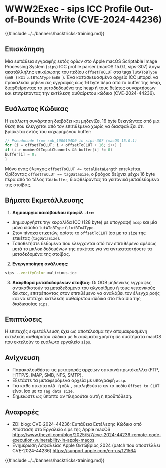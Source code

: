 # WWW2Exec - sips ICC Profile Out-of-Bounds Write (CVE-2024-44236)

{{#include ../../banners/hacktricks-training.md}}

## Επισκόπηση

Μια ευπάθεια εγγραφής εκτός ορίων στο Apple macOS Scriptable Image Processing System (`sips`) ICC profile parser (macOS 15.0.1, sips-307) λόγω ακατάλληλης επικύρωσης του πεδίου `offsetToCLUT` στα tags `lutAToBType` (`mAB `) και `lutBToAType` (`mBA `). Ένα κατασκευασμένο αρχείο ICC μπορεί να προκαλέσει μηδενικές εγγραφές έως 16 byte πέρα από το buffer της heap, διαφθείροντας τα μεταδεδομένα της heap ή τους δείκτες συναρτήσεων και επιτρέποντας την εκτέλεση αυθαίρετου κώδικα (CVE-2024-44236).

## Ευάλωτος Κώδικας

Η ευάλωτη συνάρτηση διαβάζει και μηδενίζει 16 byte ξεκινώντας από μια θέση που ελέγχεται από τον επιτιθέμενο χωρίς να διασφαλίζει ότι βρίσκεται εντός του εκχωρημένου buffer:
```c
// Pseudocode from sub_1000194D0 in sips-307 (macOS 15.0.1)
for (i = offsetToCLUT; i < offsetToCLUT + 16; i++) {
if (i > numberOfInputChannels && buffer[i] != 0)
buffer[i] = 0;
}
```
Μόνο ένας έλεγχος `offsetToCLUT <= totalDataLength` εκτελείται. Ορίζοντας `offsetToCLUT == tagDataSize`, ο βρόχος δείχνει μέχρι 16 byte πέρα από το τέλος του `buffer`, διαφθείροντας τα γειτονικά μεταδεδομένα της στοίβας.

## Βήματα Εκμετάλλευσης

1. **Δημιουργία κακόβουλου προφίλ `.icc`:**
- Δημιουργήστε την κεφαλίδα ICC (128 byte) με υπογραφή `acsp` και μία μόνο είσοδο `lutAToBType` ή `lutBToAType`.
- Στον πίνακα ετικετών, ορίστε το `offsetToCLUT` ίσο με το `size` της ετικέτας (`tagDataSize`).
- Τοποθετήστε δεδομένα που ελέγχονται από τον επιτιθέμενο αμέσως μετά το μπλοκ δεδομένων της ετικέτας για να αντικαταστήσετε τα μεταδεδομένα της στοίβας.
2. **Ενεργοποίηση ανάλυσης:**

```bash
sips --verifyColor malicious.icc
```

3. **Διαφθορά μεταδεδομένων στοίβας:** Οι OOB μηδενικές εγγραφές αντικαθιστούν τα μεταδεδομένα του αλγορίθμου ή τους γειτονικούς δείκτες, επιτρέποντας στον επιτιθέμενο να αναλάβει τον έλεγχο ροής και να επιτύχει εκτέλεση αυθαίρετου κώδικα στο πλαίσιο της διαδικασίας `sips`.

## Επιπτώσεις

Η επιτυχής εκμετάλλευση έχει ως αποτέλεσμα την απομακρυσμένη εκτέλεση αυθαίρετου κώδικα με δικαιώματα χρήστη σε συστήματα macOS που εκτελούν το ευάλωτο εργαλείο `sips`.

## Ανίχνευση

- Παρακολουθήστε τις μεταφορές αρχείων σε κοινά πρωτόκολλα (FTP, HTTP/S, IMAP, SMB, NFS, SMTP).
- Εξετάστε τα μεταφερόμενα αρχεία με υπογραφή `acsp`.
- Για κάθε ετικέτα `mAB ` ή `mBA `, επαληθεύστε αν το πεδίο `Offset to CLUT` είναι ίσο με το `Tag data size`.
- Σημειώστε ως ύποπτο αν πληρούται αυτή η προϋπόθεση.

## Αναφορές

- ZDI blog: CVE-2024-44236: Ευπάθεια Εκτέλεσης Κώδικα από Απόσταση στο Εργαλείο sips της Apple macOS
https://www.thezdi.com/blog/2025/5/7/cve-2024-44236-remote-code-execution-vulnerability-in-apple-macos
- Ενημέρωση Ασφαλείας Apple Οκτώβριος 2024 (patch που αποστέλλει CVE-2024-44236)
https://support.apple.com/en-us/121564

{{#include ../../banners/hacktricks-training.md}}
